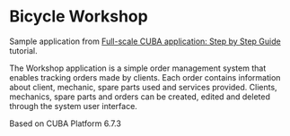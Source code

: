 # Bicycle Workshop

Sample application from [Full-scale CUBA application: Step by Step Guide](https://github.com/aleksey-stukalov/workshop) tutorial.

The Workshop application is a simple order management system that enables tracking orders made by clients. Each order contains information about client, mechanic, spare parts used and services provided. Clients, mechanics, spare parts and orders can be created, edited and deleted through the system user interface.

Based on CUBA Platform 6.7.3
